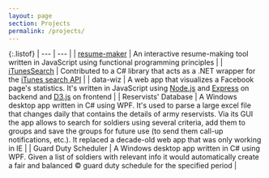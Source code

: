 ```yaml
---
layout: page
section: Projects
permalink: /projects/
---
```


{:.listof}
| --- | --- |
| [resume-maker](https://danplisetsky.github.io/resume-maker/) | An interactive resume-making tool written in JavaScript using functional programming principles |
| [iTunesSearch](https://github.com/danplisetsky/iTunesSearch) | Contributed to a C# library that acts as a .NET wrapper for the [iTunes search API](https://affiliate.itunes.apple.com/resources/documentation/itunes-store-web-service-search-api/) |
| data-wiz | A web app that visualizes a Facebook page's statistics. It's written in JavaScript using [Node.js](https://nodejs.org/) and [Express](http://expressjs.com/) on backend and [D3.js](https://d3js.org/) on frontend |
| Reservists' Database | A Windows desktop app written in C# using WPF. It's used to parse a large excel file that changes daily that contains the details of army reservists. Via its GUI the app allows to search for soldiers using several criteria, add them to groups and save the groups for future use (to send them call-up notifications, etc.). It replaced a decade-old web app that was only working in IE |
| Guard Duty Scheduler | A Windows desktop app written in C# using WPF. Given a list of soldiers with relevant info it would automatically create a fair and balanced &copy; guard duty schedule for the specified period |
